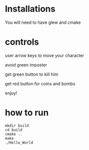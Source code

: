 # Installations
You will need to have glew and cmake

# controls


user arrow keys to move your character

avoid green imposter

get green button to kill him

get red button for coins and bombs

enjoy!

# how to run
```code
mkdir build
cd build
cmake ..
make
./Hello_World
```
